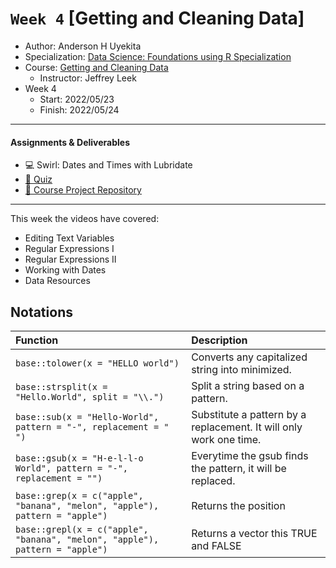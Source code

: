 # `Week 4` [Getting and Cleaning Data]

* Author: Anderson H Uyekita
* Specialization: [Data Science: Foundations using R Specialization](https://www.coursera.org/specializations/data-science-foundations-r)
* Course: [Getting and Cleaning Data](https://www.coursera.org/learn/data-cleaning)
    * Instructor: Jeffrey Leek
* Week 4
    * Start: 2022/05/23
    * Finish: 2022/05/24

------------------------------------------------------------------------

#### Assignments & Deliverables

-   :computer: Swirl: Dates and Times with Lubridate
-   [:pencil: Quiz](./getting_and_cleaning_data_quiz_4.md)
-   [:rocket: Course Project Repository](https://github.com/AndersonUyekita/getting_and_cleaning_data_course_project)

------------------------------------------------------------------------

This week the videos have covered:

* Editing Text Variables
* Regular Expressions I
* Regular Expressions II
* Working with Dates
* Data Resources


## Notations

| Function                                                                     | Description                                                        |
|:-------------------------------------|:---------------------------------|
| `base::tolower(x = "HELLO world")`                                           | Converts any capitalized string into minimized.                    |
| `base::strsplit(x = "Hello.World", split = "\\.")`                           | Split a string based on a pattern.                                 |
| `base::sub(x = "Hello-World", pattern = "-", replacement = " ")`             | Substitute a pattern by a replacement. It will only work one time. |
| `base::gsub(x = "H-e-l-l-o World", pattern = "-", replacement = "")`         | Everytime the gsub finds the pattern, it will be replaced.         |
| `base::grep(x = c("apple", "banana", "melon", "apple"), pattern = "apple")`  | Returns the position                                               |
| `base::grepl(x = c("apple", "banana", "melon", "apple"), pattern = "apple")` | Returns a vector this TRUE and FALSE                               |
